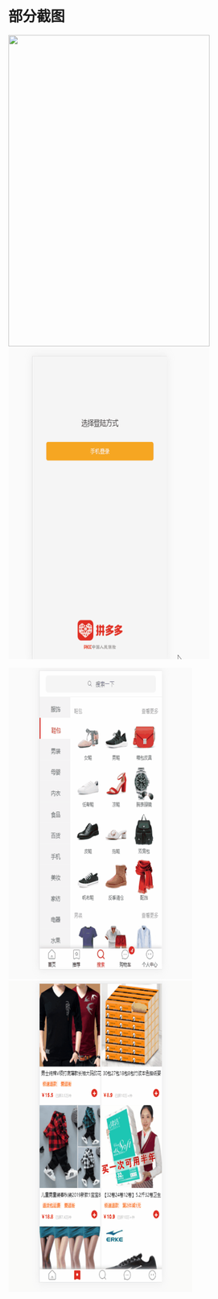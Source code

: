 

# 部分截图

<img src="https://github.com/HanRenHui/vue-pdd/blob/master/%E6%8B%BC%E5%A4%9A%E5%A4%9A/pdd/static/1.gif" width="400" height="619"/> <img src="https://github.com/HanRenHui/vue-pdd/blob/master/%E6%8B%BC%E5%A4%9A%E5%A4%9A/pdd/static/3.gif" width="400" height="619"/>


<img src="https://github.com/HanRenHui/vue-pdd/blob/master/%E6%8B%BC%E5%A4%9A%E5%A4%9A/pdd/static/4.gif" width="365" height="619"/> <img src="https://github.com/HanRenHui/vue-pdd/blob/master/%E6%8B%BC%E5%A4%9A%E5%A4%9A/pdd/static/5.gif" width="365" height="619"/>
